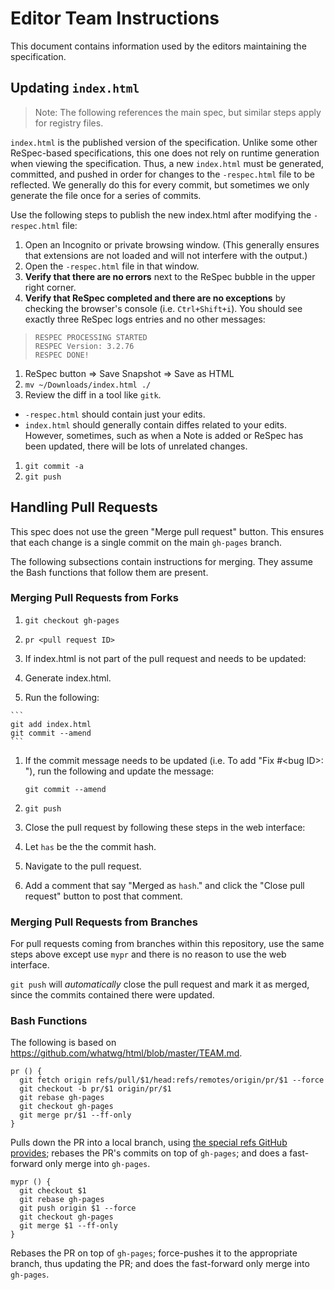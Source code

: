 # Editor Team Instructions

This document contains information used by the editors maintaining the specification.

## Updating `index.html`

>Note: The following references the main spec, but similar steps apply for registry files.

`index.html` is the published version of the specification.
Unlike some other ReSpec-based specifications, this one does not rely on runtime generation when viewing the specification.
Thus, a new `index.html` must be generated, committed, and pushed in order for changes to the `-respec.html` file to be reflected.
We generally do this for every commit, but sometimes we only generate the file once for a series of commits.

Use the following steps to publish the new index.html after modifying the `-respec.html` file:

1. Open an Incognito or private browsing window. (This generally ensures that extensions are not loaded and will not interfere with the output.)
1. Open the `-respec.html` file in that window.
1. **Verify that there are no errors** next to the ReSpec bubble in the upper right corner.
1. **Verify that ReSpec completed and there are no exceptions** by checking the browser's console (i.e. `Ctrl+Shift+i`). You should see exactly three ReSpec logs entries and no other messages:
  >```
  >RESPEC PROCESSING STARTED
  >RESPEC Version: 3.2.76
  >RESPEC DONE!
  >```

1. ReSpec button => Save Snapshot => Save as HTML
1. `mv ~/Downloads/index.html ./`
1. Review the diff in a tool like `gitk`.
  * `-respec.html` should contain just your edits.
  * `index.html` should generally contain diffes related to your edits. However, sometimes, such as when a Note is added or ReSpec has been updated, there will be lots of unrelated changes.
1. `git commit -a`
1. `git push`

## Handling Pull Requests

This spec does not use the green "Merge pull request" button. This ensures that each change is a single commit on the main `gh-pages` branch.

The following subsections contain instructions for merging. They assume the Bash functions that follow them are present.

### Merging Pull Requests from Forks

1. `git checkout gh-pages`

1. `pr <pull request ID>`

1. If index.html is not part of the pull request and needs to be updated:
  1. Generate index.html.
  1. Run the following:

    ```
    git add index.html
    git commit --amend
    ```

1. If the commit message needs to be updated (i.e. To add "Fix #\<bug ID\>: "), run the following and update the message:
    ```
    git commit --amend
    ```

1. `git push`

1. Close the pull request by following these steps in the web interface:
  1. Let `has` be the the commit hash.
  1. Navigate to the pull request.
  1. Add a comment that say "Merged as `hash`." and click the "Close pull request" button to post that
comment.

### Merging Pull Requests from Branches
For pull requests coming from branches within this repository, use the same steps above except use `mypr` and there is no reason to use the web interface.

`git push` will _automatically_ close the pull request and mark it as merged, since the commits contained there were updated.

### Bash Functions
The following is based on https://github.com/whatwg/html/blob/master/TEAM.md.

```
pr () {
  git fetch origin refs/pull/$1/head:refs/remotes/origin/pr/$1 --force
  git checkout -b pr/$1 origin/pr/$1
  git rebase gh-pages
  git checkout gh-pages
  git merge pr/$1 --ff-only
}
```
Pulls down the PR into a local branch, using [the special refs GitHub provides](https://help.github.com/articles/checking-out-pull-requests-locally/); rebases the PR's commits on top of `gh-pages`; and does a fast-forward only merge into `gh-pages`.

```
mypr () {
  git checkout $1
  git rebase gh-pages
  git push origin $1 --force
  git checkout gh-pages
  git merge $1 --ff-only
}
```
Rebases the PR on top of `gh-pages`; force-pushes it to the appropriate branch, thus updating the PR; and does the fast-forward only merge into `gh-pages`.
